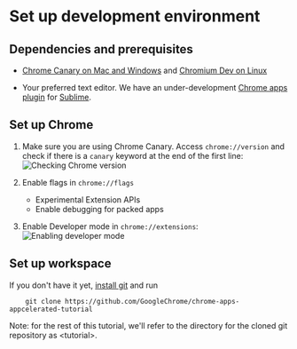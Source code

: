 # Set up development environment

## Dependencies and prerequisites

* [Chrome Canary on Mac and Windows](https://tools.google.com/dlpage/chromesxs) and [Chromium Dev on Linux](http://www.chromium.org/getting-involved/dev-channel#TOC-Linux)

* Your preferred text editor. We have an under-development [Chrome apps plugin](http://chrome-api.storage.googleapis.com/index.html) for [Sublime](http://www.sublimetext.com).

## Set up Chrome

1. Make sure you are using Chrome Canary. Access `chrome://version` and check if there is a `canary` keyword at the end of the first line:<br>
![Checking Chrome version](https://raw.github.com/Meggin/chrome-apps-appcelerated/master/lab1_setup/imgs/screenshot1.png)

1. Enable flags in `chrome://flags`
    * Experimental Extension APIs
    * Enable debugging for packed apps

1. Enable Developer mode in `chrome://extensions`:<br>
![Enabling developer mode](https://raw.github.com/Meggin/chrome-apps-appcelerated/master/lab1_setup/imgs/screenshot2.png)

## Set up workspace

If you don't have it yet, [install git](https://help.github.com/articles/set-up-git) and run 

```
    git clone https://github.com/GoogleChrome/chrome-apps-appcelerated-tutorial
```

Note: for the rest of this tutorial, we'll refer to the directory for the cloned git repository as &lt;tutorial&gt;.

